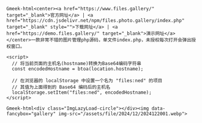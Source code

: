 `Gmeek-html<center><a href="https://www.files.gallery/" target="_blank">官方网址</a> | <a href="https://cdn.jsdelivr.net/npm/files.photo.gallery/index.php" target="_blank" style="">下载网址</a> | <a href="https://demo.files.gallery/" target="_blank">演示网址</a></center>一款非常不错的图片管理php源码，单文件index.php，未授权每次打开会弹出授权窗口。`

```
<script>
  // 将当前页面的主机名(hostname)转换为Base64编码字符串
  const encodedHostname = btoa(location.hostname);
  
  // 在浏览器的 localStorage 中设置一个名为 "files:ned" 的项目
  // 其值为上面得到的 Base64 编码后的主机名
  localStorage.setItem("files:ned", encodedHostname);
</script>
```

`Gmeek-html<div class="ImgLazyLoad-circle"></div><img data-fancybox="gallery" img-src="/assets/file/2024/12/2024122001.webp">`